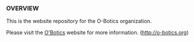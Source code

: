 ### OVERVIEW
This is the website repository for the O-Botics organization.

Please visit the [O'Botics](http://o-botics.org) website for more information.
(http://o-botics.org)
